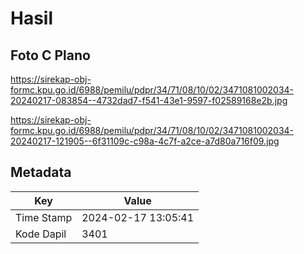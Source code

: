 # Hasil

## Foto C Plano

https://sirekap-obj-formc.kpu.go.id/6988/pemilu/pdpr/34/71/08/10/02/3471081002034-20240217-083854--4732dad7-f541-43e1-9597-f02589168e2b.jpg

https://sirekap-obj-formc.kpu.go.id/6988/pemilu/pdpr/34/71/08/10/02/3471081002034-20240217-121905--6f31109c-c98a-4c7f-a2ce-a7d80a716f09.jpg


## Metadata

| Key        | Value               |
| ---------- | ------------------- |
| Time Stamp | 2024-02-17 13:05:41 |
| Kode Dapil | 3401                |



